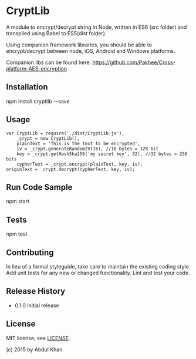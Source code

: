 CryptLib
=========

A module to encrypt/decrypt string in Node, written in ES6 (src folder) and transpiled using Babel to ES5(dist folder).

Using companion framework libraries, you should be able to encrypt/decrypt between node, iOS, Android and Windows platforms.

Companion libs can be found here: https://github.com/Pakhee/Cross-platform-AES-encryption


## Installation

  npm install cryptlib --save

## Usage

	var CryptLib = require('./dist/CryptLib.js'),
		_crypt = new CryptLib(),
		plainText = 'This is the text to be encrypted',
		iv = _crypt.generateRandomIV(16), //16 bytes = 128 bit
		key = _crypt.getHashSha256('my secret key', 32), //32 bytes = 256 bits
		cypherText = _crypt.encrypt(plainText, key, iv),
    originText = _crypt.decrypt(cypherText, key, iv);

## Run Code Sample
  
  npm start

## Tests

  npm test

## Contributing

In lieu of a formal styleguide, take care to maintain the existing coding style.
Add unit tests for any new or changed functionality. Lint and test your code.

## Release History

* 0.1.0 Initial release

## License

MIT license; see [LICENSE](./LICENSE).

(c) 2015 by Abdul Khan
